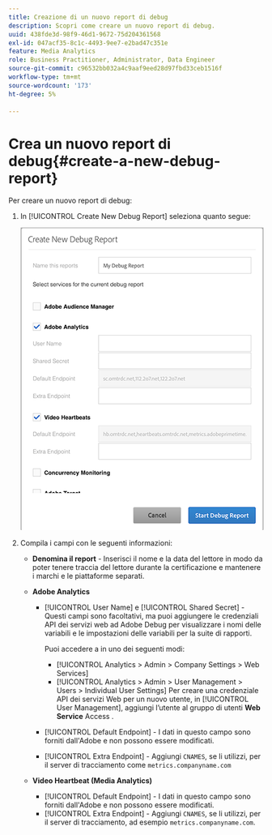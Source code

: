 ```yaml
---
title: Creazione di un nuovo report di debug
description: Scopri come creare un nuovo report di debug.
uuid: 438fde3d-98f9-46d1-9672-75d204361568
exl-id: 047acf35-8c1c-4493-9ee7-e2bad47c351e
feature: Media Analytics
role: Business Practitioner, Administrator, Data Engineer
source-git-commit: c96532bb032a4c9aaf9eed28d97fbd33ceb1516f
workflow-type: tm+mt
source-wordcount: '173'
ht-degree: 5%

---
```


# Crea un nuovo report di debug{#create-a-new-debug-report}

Per creare un nuovo report di debug:

1. In [!UICONTROL Create New Debug Report] seleziona quanto segue:

   ![](assets/create-new-debug-report.png)

1. Compila i campi con le seguenti informazioni:

   * **Denomina il report**  - Inserisci il nome e la data del lettore in modo da poter tenere traccia del lettore durante la certificazione e mantenere i marchi e le piattaforme separati.
   * **Adobe Analytics**

      * [!UICONTROL User Name] e  [!UICONTROL Shared Secret] - Questi campi sono facoltativi, ma puoi aggiungere le credenziali API dei servizi web ad Adobe Debug per visualizzare i nomi delle variabili e le impostazioni delle variabili per la suite di rapporti.

         Puoi accedere a in uno dei seguenti modi:

         * [!UICONTROL Analytics > Admin > Company Settings > Web Services]
         * [!UICONTROL Analytics > Admin > User Management > Users > Individual User Settings] Per creare una credenziale API dei servizi Web per un nuovo utente, in  [!UICONTROL User Management], aggiungi l’utente al gruppo di utenti  **Web Service** Access .
      * [!UICONTROL Default Endpoint] - I dati in questo campo sono forniti dall&#39;Adobe e non possono essere modificati.
      * [!UICONTROL Extra Endpoint] - Aggiungi  `CNAMES`, se li utilizzi, per il server di tracciamento come  `metrics.companyname.com`
   * **Video Heartbeat (Media Analytics)**

      * [!UICONTROL Default Endpoint] - I dati in questo campo sono forniti dall&#39;Adobe e non possono essere modificati.
      * [!UICONTROL Extra Endpoint] - Aggiungi  `CNAMES`, se li utilizzi, per il server di tracciamento, ad esempio  `metrics.companyname.com`.
